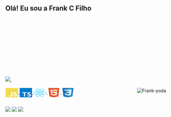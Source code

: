 ## Olá! Eu sou a Frank C Filho 
 <div>
  <a href="https://github.com/frank159">
  <img height="180em" src="https://github-readme-stats.vercel.app/api?username=frank159&show_icons=true&theme=dracula&include_all_commits=true&count_private=true"/>
  <img height="200em" https://github-readme-stats-eight-theta.vercel.app/api?frank159=matheusdias20&show_icons=true&theme=react&include_all_commits=true&count_private=true
<div>
<div style="display: inline_block"><br>
  <img align="center" alt="Frank-Js" height="30" width="40" src="https://raw.githubusercontent.com/devicons/devicon/master/icons/javascript/javascript-plain.svg">
  <img align="center" alt="Frank-Ts" height="30" width="40" src="https://raw.githubusercontent.com/devicons/devicon/master/icons/typescript/typescript-plain.svg">
  <img align="center" alt="Frank-React" height="30" width="40" src="https://raw.githubusercontent.com/devicons/devicon/master/icons/react/react-original.svg">
  <img align="center" alt="Frank-HTML" height="30" width="40" src="https://raw.githubusercontent.com/devicons/devicon/master/icons/html5/html5-original.svg">
  <img align="center" alt="Frank-CSS" height="30" width="40" src="https://raw.githubusercontent.com/devicons/devicon/master/icons/css3/css3-original.svg">
  <img align="right" alt="Frank-yoda" src="https://i.pinimg.com/originals/e0/00/52/e00052781c260969954b369510c28934.gif">
</div>
  
  ##
 
<div> 
  <a href="https://www.instagram.com/________f.r.a.n.k________/" target="_blank"><img src="https://img.shields.io/badge/-Instagram-%23E4405F?style=for-the-badge&logo=instagram&logoColor=white" target="_blank"></a>
  <a href = "mailto: frankcf60@gmail.com"><img src="https://img.shields.io/badge/-Gmail-%23333?style=for-the-badge&logo=gmail&logoColor=white" target="_blank"></a>
  <a href="https://www.linkedin.com/in/frank-de-castro-filho/" target="_blank"><img src="https://img.shields.io/badge/-LinkedIn-%230077B5?style=for-the-badge&logo=linkedin&logoColor=white" target="_blank"></a> 
</div>
